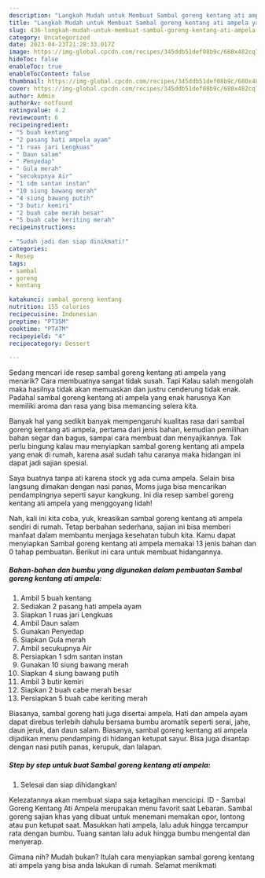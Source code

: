 ```yaml
---
description: "Langkah Mudah untuk Membuat Sambal goreng kentang ati ampela yang Lezat Sekali"
title: "Langkah Mudah untuk Membuat Sambal goreng kentang ati ampela yang Lezat Sekali"
slug: 436-langkah-mudah-untuk-membuat-sambal-goreng-kentang-ati-ampela-yang-lezat-sekali
category: Uncategorized
date: 2023-04-23T21:28:33.017Z
image: https://img-global.cpcdn.com/recipes/345ddb51def08b9c/680x482cq70/sambal-goreng-kentang-ati-ampela-foto-resep-utama.jpg
hideToc: false
enableToc: true
enableTocContent: false
thumbnail: https://img-global.cpcdn.com/recipes/345ddb51def08b9c/680x482cq70/sambal-goreng-kentang-ati-ampela-foto-resep-utama.jpg
cover: https://img-global.cpcdn.com/recipes/345ddb51def08b9c/680x482cq70/sambal-goreng-kentang-ati-ampela-foto-resep-utama.jpg
author: Admin
authorAv: notfound
ratingvalue: 4.2
reviewcount: 6
recipeingredient:
- "5 buah kentang"
- "2 pasang hati ampela ayam"
- "1 ruas jari Lengkuas"
- " Daun salam"
- " Penyedap"
- " Gula merah"
- "secukupnya Air"
- "1 sdm santan instan"
- "10 siung bawang merah"
- "4 siung bawang putih"
- "3 butir kemiri"
- "2 buah cabe merah besar"
- "5 buah cabe keriting merah"
recipeinstructions:

- "Sudah jadi dan siap dinikmati!"
categories:
- Resep
tags:
- sambal
- goreng
- kentang

katakunci: sambal goreng kentang 
nutrition: 155 calories
recipecuisine: Indonesian
preptime: "PT35M"
cooktime: "PT47M"
recipeyield: "4"
recipecategory: Dessert

---
```



Sedang mencari ide resep sambal goreng kentang ati ampela yang menarik? Cara membuatnya sangat tidak susah. Tapi Kalau salah mengolah maka hasilnya tidak akan memuaskan dan justru cenderung tidak enak. Padahal sambal goreng kentang ati ampela yang enak harusnya Kan memiliki aroma dan rasa yang bisa memancing selera kita.


Banyak hal yang sedikit banyak mempengaruhi kualitas rasa dari sambal goreng kentang ati ampela, pertama dari jenis bahan, kemudian pemilihan bahan segar dan bagus, sampai cara membuat dan menyajikannya. Tak perlu bingung kalau mau menyiapkan sambal goreng kentang ati ampela yang enak di rumah, karena asal sudah tahu caranya maka hidangan ini dapat jadi sajian spesial.

Saya buatnya tanpa ati karena stock yg ada cuma ampela. Selain bisa langsung dimakan dengan nasi panas, Moms juga bisa mencarikan pendampingnya seperti sayur kangkung. Ini dia resep sambel goreng kentang ati ampela yang menggoyang lidah!


Nah, kali ini kita coba, yuk, kreasikan sambal goreng kentang ati ampela sendiri di rumah. Tetap berbahan sederhana, sajian ini bisa memberi manfaat dalam membantu menjaga kesehatan tubuh kita. Kamu dapat menyiapkan Sambal goreng kentang ati ampela memakai 13 jenis bahan dan 0 tahap pembuatan. Berikut ini cara untuk membuat hidangannya.

<!--inarticleads1-->

##### Bahan-bahan dan bumbu yang digunakan dalam pembuatan Sambal goreng kentang ati ampela:

1. Ambil 5 buah kentang
1. Sediakan 2 pasang hati ampela ayam
1. Siapkan 1 ruas jari Lengkuas
1. Ambil  Daun salam
1. Gunakan  Penyedap
1. Siapkan  Gula merah
1. Ambil secukupnya Air
1. Persiapkan 1 sdm santan instan
1. Gunakan 10 siung bawang merah
1. Siapkan 4 siung bawang putih
1. Ambil 3 butir kemiri
1. Siapkan 2 buah cabe merah besar
1. Persiapkan 5 buah cabe keriting merah


Biasanya, sambal goreng hati juga disertai ampela. Hati dan ampela ayam dapat direbus terlebih dahulu bersama bumbu aromatik seperti serai, jahe, daun jeruk, dan daun salam. Biasanya, sambal goreng kentang ati ampela dijadikan menu pendamping di hidangan ketupat sayur. Bisa juga disantap dengan nasi putih panas, kerupuk, dan lalapan. 

<!--inarticleads2-->

##### Step by step untuk buat Sambal goreng kentang ati ampela:


1. Selesai dan siap dihidangkan!

Kelezatannya akan membuat siapa saja ketagihan mencicipi. ID - Sambal Goreng Kentang Ati Ampela merupakan menu favorit saat Lebaran. Sambal goreng sajian khas yang dibuat untuk menemani memakan opor, lontong atau pun ketupat saat. Masukkan hati ampela, lalu aduk hingga tercampur rata dengan bumbu. Tuang santan lalu aduk hingga bumbu mengental dan menyerap. 

Gimana nih? Mudah bukan? Itulah cara menyiapkan sambal goreng kentang ati ampela yang bisa anda lakukan di rumah. Selamat menikmati
